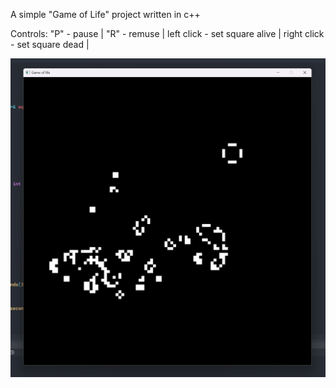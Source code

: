 A simple "Game of Life" project written in c++

Controls:
"P" - pause |
"R" - remuse |
left click - set square alive |
right click - set square dead |

![Иллюстрация к проекту](https://github.com/Ekuder7/Game-Of-Life-CPP/raw/main/1image.png)
